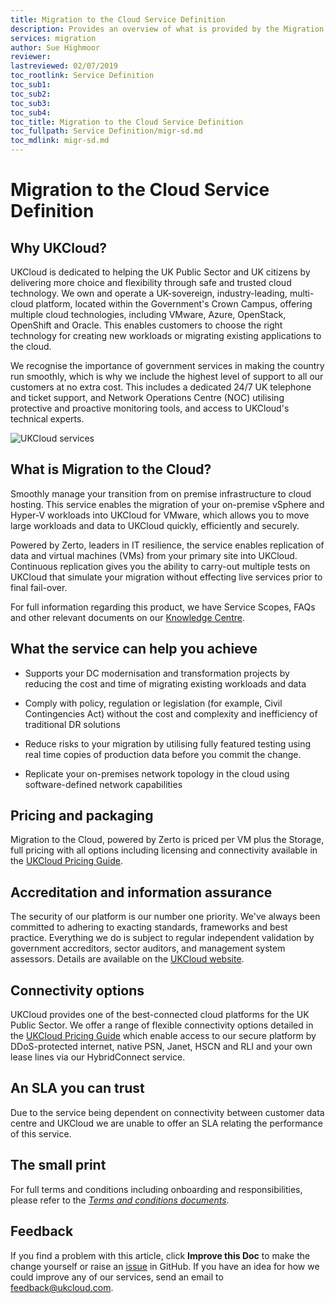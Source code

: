 ```yaml
---
title: Migration to the Cloud Service Definition
description: Provides an overview of what is provided by the Migration to the Cloud service
services: migration
author: Sue Highmoor
reviewer:
lastreviewed: 02/07/2019
toc_rootlink: Service Definition
toc_sub1: 
toc_sub2:
toc_sub3:
toc_sub4:
toc_title: Migration to the Cloud Service Definition
toc_fullpath: Service Definition/migr-sd.md
toc_mdlink: migr-sd.md
---
```


# Migration to the Cloud Service Definition

## Why UKCloud?

UKCloud is dedicated to helping the UK Public Sector and UK citizens by delivering more choice and flexibility through safe and trusted cloud technology. We own and operate a UK-sovereign, industry-leading, multi-cloud platform, located within the Government's Crown Campus, offering multiple cloud technologies, including VMware, Azure, OpenStack, OpenShift and Oracle. This enables customers to choose the right technology for creating new workloads or migrating existing applications to the cloud.

We recognise the importance of government services in making the country run smoothly, which is why we include the highest level of support to all our customers at no extra cost. This includes a dedicated 24/7 UK telephone and ticket support, and Network Operations Centre (NOC) utilising protective and proactive monitoring tools, and access to UKCloud's technical experts.

![UKCloud services](images/ukc-services.png)

## What is Migration to the Cloud?

Smoothly manage your transition from on premise infrastructure to cloud hosting. This service enables the migration of your on-premise vSphere and Hyper-V workloads into UKCloud for VMware, which allows you to move large workloads and data to UKCloud quickly, efficiently and securely.

Powered by Zerto, leaders in IT resilience, the service enables replication of data and virtual machines (VMs) from your primary site into UKCloud. Continuous replication gives you the ability to carry-out multiple tests on UKCloud that simulate your migration without effecting live services prior to final fail-over.

For full information regarding this product, we have Service Scopes, FAQs and other relevant documents on our [Knowledge Centre](https://docs.ukcloud.com).

## What the service can help you achieve

- Supports your DC modernisation and transformation projects by reducing the cost and time of migrating existing workloads and data

- Comply with policy, regulation or legislation (for example, Civil Contingencies Act) without the cost and complexity and inefficiency of traditional DR solutions

- Reduce risks to your migration by utilising fully featured testing using real time copies of production data before you commit the change.

- Replicate your on-premises network topology in the cloud using software-defined network capabilities

## Pricing and packaging

Migration to the Cloud, powered by Zerto is priced per VM plus the Storage, full pricing with all options including licensing and connectivity available in the [UKCloud Pricing Guide](https://ukcloud.com/pricing-guide).

## Accreditation and information assurance

The security of our platform is our number one priority. We've always been committed to adhering to exacting standards, frameworks and best practice. Everything we do is subject to regular independent validation by government accreditors, sector auditors, and management system assessors. Details are available on the [UKCloud website](https://ukcloud.com/governance/).

## Connectivity options

UKCloud provides one of the best-connected cloud platforms for the UK Public Sector. We offer a range of flexible connectivity options detailed in the [UKCloud Pricing Guide](https://ukcloud.com/pricing-guide) which enable access to our secure platform by DDoS-protected internet, native PSN, Janet, HSCN and RLI and your own lease lines via our HybridConnect service.

## An SLA you can trust

Due to the service being dependent on connectivity between customer data centre and UKCloud we are unable to offer an SLA relating the performance of this service.

## The small print

For full terms and conditions including onboarding and responsibilities, please refer to the [*Terms and conditions documents*](../other/other-ref-terms-and-conditions.md).

## Feedback

If you find a problem with this article, click **Improve this Doc** to make the change yourself or raise an [issue](https://github.com/UKCloud/documentation/issues) in GitHub. If you have an idea for how we could improve any of our services, send an email to <feedback@ukcloud.com>.
